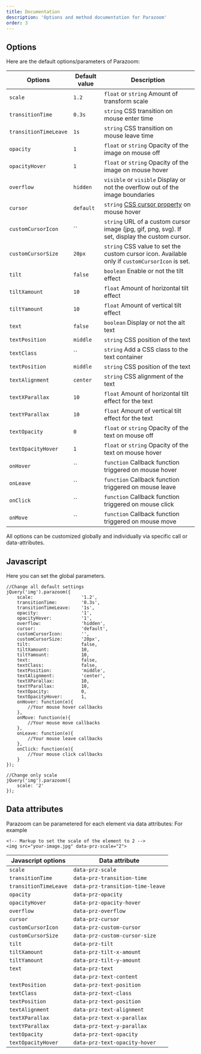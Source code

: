```yaml
---
title: Documentation
description: 'Options and method documentation for Parazoom'
order: 3
---
```


## Options

Here are the default options/parameters of Parazoom:

| Options               | Default value     | Description |
| --------------------- | ----------------- | ----------- |
| `scale`               | `1.2`             | `float` or `string` Amount of transform scale |
| `transitionTime`      | `0.3s`            | `string` CSS transition on mouse enter time |
| `transitionTimeLeave` | `1s`              | `string` CSS transition on mouse leave time |
| `opacity`             | `1`               | `float` or `string` Opacity of the image on mouse off |
| `opacityHover`        | `1`               | `float` or `string` Opacity of the image on mouse hover |
| `overflow`            | `hidden`          | `visible` or `visible` Display or not the overflow out of the image boundaries |
| `cursor`              | `default`         | `string` [CSS cursor property](https://developer.mozilla.org/en-US/docs/Web/CSS/cursor) on mouse hover |
| `customCursorIcon`    | ``                | `string` URL of a custom cursor image (jpg, gif, png, svg). If set, display the custom cursor. |
| `customCursorSize`    | `20px`            | `string` CSS value to set the custom cursor icon. Available only if `customCursorIcon` is set. |
| `tilt`                | `false`           | `boolean` Enable or not the tilt effect |
| `tiltXamount`         | `10`              | `float` Amount of horizontal tilt effect |
| `tiltYamount`         | `10`              | `float` Amount of vertical tilt effect |
| `text`                | `false`           | `boolean` Display or not the alt text |
| `textPosition`        | `middle`          | `string` CSS position of the text |
| `textClass`           | ``                | `string` Add a CSS class to the text container |
| `textPosition`        | `middle`          | `string` CSS position of the text |
| `textAlignment`       | `center`          | `string` CSS alignment of the text |
| `textXParallax`       | `10`              | `float` Amount of horizontal tilt effect for the text |
| `textYParallax`       | `10`              | `float` Amount of vertical tilt effect for the text |
| `textOpacity`         | `0`               | `float` or `string` Opacity of the text on mouse off |
| `textOpacityHover`    | `1`               | `float` or `string` Opacity of the text on mouse hover |
| `onHover`             | ``                | `function` Callback function triggered on mouse hover |
| `onLeave`             | ``                | `function` Callback function triggered on mouse leave |
| `onClick`             | ``                | `function` Callback function triggered on mouse click |
| `onMove`              | ``                | `function` Callback function triggered on mouse move |


All options can be customized globally and individually via specific call or data-attributes.


## Javascript

Here you can set the global parameters.

```
//Change all default settings
jQuery('img').parazoom({
    scale:                  '1.2',
    transitionTime:         '0.3s',
    transitionTimeLeave:    '1s',
    opacity:                '1',
    opacityHover:           '1',
    overflow:               'hidden',
    cursor:                 'default',
    customCursorIcon:       '',
    customCursorSize:       '20px',
    tilt:                   false,
    tiltXamount:            10,
    tiltYamount:            10,
    text:                   false,
    textClass:              false,
    textPosition:           'middle',
    textAlignment:          'center',
    textXParallax:          10,
    textYParallax:          10,
    textOpacity:            0,
    textOpacityHover:       1,
    onHover: function(e){
        //Your mouse hover callbacks
    },
    onMove: function(e){
        //Your mouse move callbacks
    },
    onLeave: function(e){
        //Your mouse leave callbacks
    },
    onClick: function(e){
        //Your mouse click callbacks
    }
});

//Change only scale
jQuery('img').parazoom({
    scale: '2'
});
```

## Data attributes

Parazoom can be parametered for each element via data attributes: For example

```
<!-- Markup to set the scale of the element to 2 -->
<img src="your-image.jpg" data-prz-scale="2">
```


| Javascript options    | Data attribute                   |
| --------------------- | -------------------------------- |
| `scale`               | `data-prz-scale`                 |
| `transitionTime`      | `data-prz-transition-time`       |
| `transitionTimeLeave` | `data-prz-transition-time-leave` |
| `opacity`             | `data-prz-opacity`               |
| `opacityHover`        | `data-prz-opacity-hover`         |
| `overflow`            | `data-prz-overflow`              |
| `cursor`              | `data-prz-cursor`                |
| `customCursorIcon`    | `data-prz-custom-cursor`         |
| `customCursorSize`    | `data-prz-custom-cursor-size`    |
| `tilt`                | `data-prz-tilt`                  |
| `tiltXamount`         | `data-prz-tilt-x-amount`         |
| `tiltYamount`         | `data-prz-tilt-y-amount`         |
| `text`                | `data-prz-text`                  |
|                       | `data-prz-text-content`          |
| `textPosition`        | `data-prz-text-position`         |
| `textClass`           | `data-prz-text-class`            |
| `textPosition`        | `data-prz-text-position`         |
| `textAlignment`       | `data-prz-text-alignment`        |
| `textXParallax`       | `data-prz-text-x-parallax`       |
| `textYParallax`       | `data-prz-text-y-parallax`       |
| `textOpacity`         | `data-prz-text-opacity`          |
| `textOpacityHover`    | `data-prz-text-opacity-hover`    |
